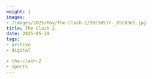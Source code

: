 ```yaml
---
weight: 1
images:
- /images/2025/May/The-Clash-2/20250517-_DSC0365.jpg
title: The Clash 2.
date: 2025-05-19
tags:
- archive
- digital

- the-clash-2
- sports
---
```


